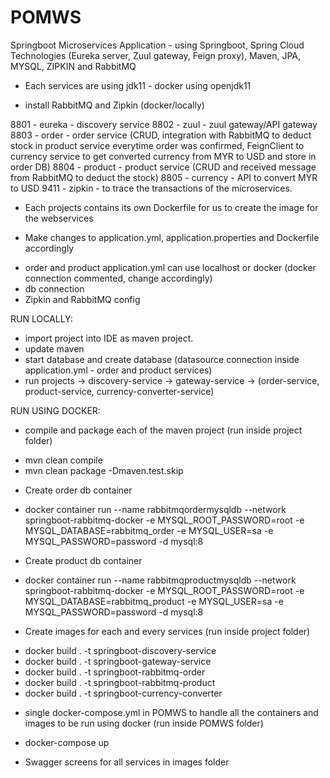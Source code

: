 # POMWS
Springboot Microservices Application - using Springboot, Spring Cloud Technologies (Eureka server, Zuul gateway, Feign proxy), Maven, JPA, MYSQL, ZIPKIN and RabbitMQ

* Each services are using jdk11 - docker using openjdk11
- install RabbitMQ and Zipkin (docker/locally)

8801 - eureka	- discovery service
8802 - zuul		- zuul gateway/API gateway
8803 - order	- order service (CRUD, integration with RabbitMQ to deduct stock in product service everytime order was confirmed, FeignClient to currency service to get converted currency from MYR to USD and store in order DB)
8804 - product	- product service (CRUD and received message from RabbitMQ to deduct the stock)
8805 - currency - API to convert MYR to USD
9411 - zipkin	- to trace the transactions of the microservices.

* Each projects contains its own Dockerfile for us to create the image for the webservices

* Make changes to application.yml, application.properties and Dockerfile accordingly
- order and product application.yml can use localhost or docker (docker connection commented, change accordingly)
- db connection
- Zipkin and RabbitMQ config

RUN LOCALLY:
* import project into IDE as maven project.
* update maven
* start database and create database (datasource connection inside application.yml - order and product services)
* run projects -> discovery-service -> gateway-service -> (order-service, product-service, currency-converter-service)

RUN USING DOCKER:

* compile and package each of the maven project (run inside project folder)
- mvn clean compile
- mvn clean package -Dmaven.test.skip

* Create order db container
- docker container run --name rabbitmqordermysqldb --network springboot-rabbitmq-docker -e MYSQL_ROOT_PASSWORD=root -e MYSQL_DATABASE=rabbitmq_order -e MYSQL_USER=sa -e MYSQL_PASSWORD=password -d mysql:8

* Create product db container
- docker container run --name rabbitmqproductmysqldb --network springboot-rabbitmq-docker -e MYSQL_ROOT_PASSWORD=root -e MYSQL_DATABASE=rabbitmq_product -e MYSQL_USER=sa -e MYSQL_PASSWORD=password -d mysql:8

* Create images for each and every services (run inside project folder)
- docker build . -t springboot-discovery-service
- docker build . -t springboot-gateway-service
- docker build . -t springboot-rabbitmq-order
- docker build . -t springboot-rabbitmq-product
- docker build . -t springboot-currency-converter

* single docker-compose.yml in POMWS to handle all the containers and images to be run using docker (run inside POMWS folder)
- docker-compose up

* Swagger screens for all services in images folder